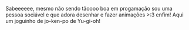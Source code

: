 Sabeeeeee, mesmo não sendo tãoooo boa em progamação sou uma pessoa sociável e que adora desenhar e fazer animações >:3
enfim! Aqui um joguinho de jo-ken-po de Yu-gi-oh!
